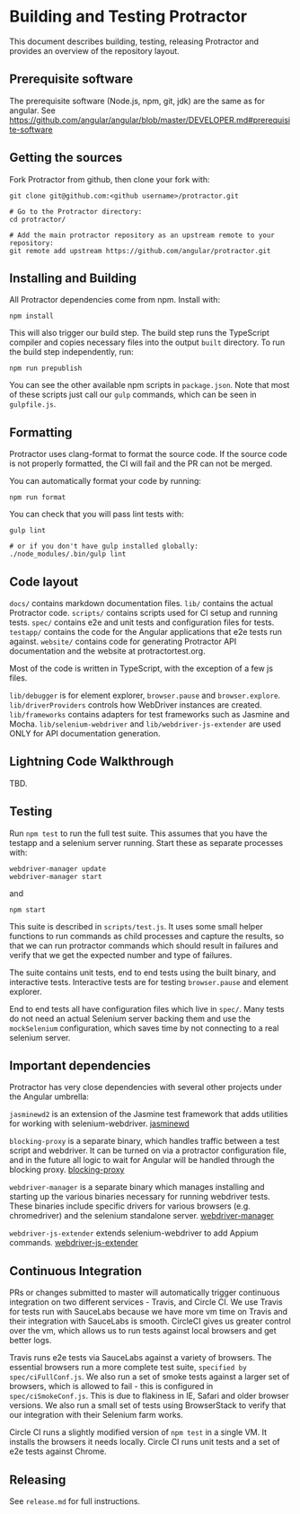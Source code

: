 # Building and Testing Protractor

This document describes building, testing, releasing Protractor and provides an overview of
the repository layout.

## Prerequisite software

The prerequisite software (Node.js, npm, git, jdk) are the same as for angular. See
https://github.com/angular/angular/blob/master/DEVELOPER.md#prerequisite-software

## Getting the sources

Fork Protractor from github, then clone your fork with:

```shell
git clone git@github.com:<github username>/protractor.git

# Go to the Protractor directory:
cd protractor/

# Add the main protractor repository as an upstream remote to your repository:
git remote add upstream https://github.com/angular/protractor.git
```

## Installing and Building

All Protractor dependencies come from npm. Install with:

```shell
npm install
```

This will also trigger our build step. The build step runs the TypeScript compiler
and copies necessary files into the output `built` directory. To run the build step
independently, run:

```shell
npm run prepublish
```

You can see the other available npm scripts in `package.json`. Note that most of these
scripts just call our `gulp` commands, which can be seen in `gulpfile.js`.

## Formatting

Protractor uses clang-format to format the source code. If the source code is not properly formatted,
the CI will fail and the PR can not be merged.

You can automatically format your code by running:

```shell
npm run format
```

You can check that you will pass lint tests with:

```shell
gulp lint

# or if you don't have gulp installed globally:
./node_modules/.bin/gulp lint
```

## Code layout

`docs/` contains markdown documentation files.
`lib/` contains the actual Protractor code.
`scripts/` contains scripts used for CI setup and running tests.
`spec/` contains e2e and unit tests and configuration files for tests.
`testapp/` contains the code for the Angular applications that e2e tests run against.
`website/` contains code for generating Protractor API documentation and the website at protractortest.org.

Most of the code is written in TypeScript, with the exception of a few js files.

`lib/debugger` is for element explorer, `browser.pause` and `browser.explore`.
`lib/driverProviders` controls how WebDriver instances are created.
`lib/frameworks` contains adapters for test frameworks such as Jasmine and Mocha.
`lib/selenium-webdriver` and `lib/webdriver-js-extender` are used ONLY for API documentation generation.

## Lightning Code Walkthrough

TBD.

## Testing

Run `npm test` to run the full test suite. This assumes that you have the testapp and a
selenium server running. Start these as separate processes with:

```shell
webdriver-manager update
webdriver-manager start
```

and

```shell
npm start
```

This suite is described in `scripts/test.js`. It uses some small helper functions to run commands
as child processes and capture the results, so that we can run protractor commands which should
result in failures and verify that we get the expected number and type of failures.

The suite contains unit tests, end to end tests using the built binary, and interactive tests.
Interactive tests are for testing `browser.pause` and element explorer.

End to end tests all have configuration files which live in `spec/`. Many tests do not need
an actual Selenium server backing them and use the `mockSelenium` configuration, which saves
time by not connecting to a real selenium server.

## Important dependencies

Protractor has very close dependencies with several other projects under the Angular umbrella:

`jasminewd2` is an extension of the Jasmine test framework that adds utilities for
working with selenium-webdriver. [jasminewd](https://github.com/angular/jasminewd)

`blocking-proxy` is a separate binary, which handles traffic between a test script and
webdriver. It can be turned on via a protractor configuration file, and in the future
all logic to wait for Angular will be handled through the blocking proxy.
[blocking-proxy](https://github.com/angular/blocking-proxy)

`webdriver-manager` is a separate binary which manages installing and starting up
the various binaries necessary for running webdriver tests. These binaries include
specific drivers for various browsers (e.g. chromedriver) and the selenium standalone
server. [webdriver-manager](https://github.com/angular/webdriver-manager)

`webdriver-js-extender` extends selenium-webdriver to add Appium commands.
[webdriver-js-extender](https://github.com/angular/webdriver-js-extender)

## Continuous Integration

PRs or changes submitted to master will automatically trigger continuous integration on two
different services - Travis, and Circle CI. We use Travis for tests run with SauceLabs because
we have more vm time on Travis and their integration with SauceLabs is smooth. CircleCI gives us
greater control over the vm, which allows us to run tests against local browsers and get better
logs.

Travis runs e2e tests via SauceLabs against a variety of browsers. The essential browsers run a
more complete test suite, `specified by spec/ciFullConf.js`. We also run a set of smoke tests
against a larger set of browsers, which is allowed to fail - this is configured in
`spec/ciSmokeConf.js`. This is due to flakiness in IE, Safari and older browser versions.
We also run a small set of tests using BrowserStack to verify that our integration with their
Selenium farm works.

Circle CI runs a slightly modified version of `npm test` in a single VM. It installs
the browsers it needs locally. Circle CI runs unit tests and a set of e2e tests against Chrome.

## Releasing

See `release.md` for full instructions.
